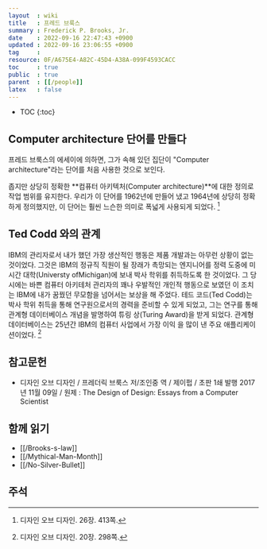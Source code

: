 ```yaml
---
layout  : wiki
title   : 프레드 브룩스
summary : Frederick P. Brooks, Jr.
date    : 2022-09-16 22:47:43 +0900
updated : 2022-09-16 23:06:55 +0900
tag     : 
resource: 0F/A675E4-A82C-45D4-A38A-099F4593CACC
toc     : true
public  : true
parent  : [[/people]]
latex   : false
---
```

* TOC
{:toc}

## Computer architecture 단어를 만들다

프레드 브룩스의 에세이에 의하면, 그가 속해 있던 집단이 "Computer architecture"라는 단어를 처음 사용한 것으로 보인다.

>
좁지만 상당히 정확한 **컴퓨터 아키텍처(Computer architecture)**에 대한 정의로 작업 범위를 유지한다.
우리가 이 단어를 1962년에 만들어 냈고 1964년에 상당히 정확하게 정의했지만, 이 단어는 훨씬 느슨한 의미로 폭넓게 사용되게 되었다.
[^design-413]


## Ted Codd 와의 관계

>
IBM의 관리자로서 내가 했던 가장 생산적인 행동은 제품 개발과는 아무런 상황이 없는 것이었다.
그것은 IBM의 정규직 직원이 될 장래가 촉망되는 엔지니어를 정력 도중에 미시간 대학(Universty ofMichigan)에 보내 박사 학위를 취득하도록 한 것이었다.
그 당시에는 바쁜 컴퓨터 아키테처 관리자의 꽤나 우발적인 개인적 행동으로 보였던 이 조치는 IBM에 내가 꿈꿨던 무모함을 넘어서는 보상을 해 주었다.
테드 코드(Ted Codd)는 박사 학위 취득을 통해 연구원으로서의 경력을 준비할 수 있게 되었고,
그는 연구를 통해 관계형 데이터베이스 개념을 발명하여 튜링 상(Turing Award)을 받게 되었다.
관계형 데이터베이스는 25년간 IBM의 컴퓨터 사업에서 가장 이익 을 많이 낸 주요 애플리케이션이었다.
[^design-298]

## 참고문헌

- 디자인 오브 디자인 / 프레더릭 브룩스 저/조인중 역 / 제이펍 / 초판 1쇄 발행 2017년 11월 09일 / 원제 : The Design of Design: Essays from a Computer Scientist

## 함께 읽기

- [[/Brooks-s-law]]
- [[/Mythical-Man-Month]]
- [[/No-Silver-Bullet]]

## 주석

[^design-298]: 디자인 오브 디자인. 20장. 298쪽.
[^design-413]: 디자인 오브 디자인. 26장. 413쪽.

